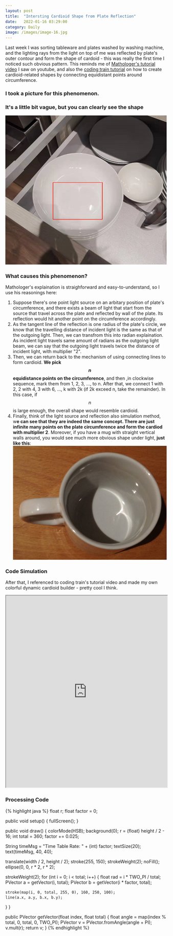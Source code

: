 ```yaml
---
layout: post
title:  "Intersting Cardioid Shape from Plate Reflection"
date:   2022-01-16 03:29:00
category: Daily
image: /images/image-16.jpg
---
```

Last week I was sorting tableware and plates washed by washing machine, and the lighting rays from the light on top of me was reflected by plate's outer contour and form the shape of cardoid - this was really the first time I noticed such obvious pattern. This reminds me of [Mathologer's tutorial video](https://www.youtube.com/watch?v=qhbuKbxJsk8&t=0s) I saw on youtube, and also the [coding train tutorial](https://www.youtube.com/watch?v=bl3nc_a1nvs&list=PLRqwX-V7Uu6ZiZxtDDRCi6uhfTH4FilpH&index=190) on how to create cardioid-related shapes by connecting equidistant points around circumference.

### I took a picture for this phenomenon.
### It's a little bit vague, but you can clearly see the shape
![plate cardioid](/post-images/Daily-Cardioid/1.png)

### What causes this phenomenon?

Mathologer's explaination is straighforward and easy-to-understand, so I use his reasonings here:
1. Suppose there's one point light source on an arbitary position of plate's circumference, and there exists a beam of light that start from the source that travel across the plate and reflected by wall of the plate. Its reflection would hit another point on the circumference accordingly.
2. As the tangent line of the reflection is one radius of the plate's circle, we know that the travelling distance of incident light is the same as that of the outgoing light. Then, we can transfrom this into radian explaination. As incident light travels same amount of radians as the outgoing light beam, we can say that the outgoing light travels twice the distance of incident light, with multiplier "2".
3. Then, we can return back to the mechanism of using connecting lines to form cardioid. **We pick $$n$$ equidistance points on the circumference**, and then ,in clockwise sequence, mark them from 1, 2, 3, ..., to n. After that, we connect 1 with 2, 2 with 4, 3 with 6, ..., k with 2k (if 2k exceed n, take the remainder). In this case, if $$n$$ is large enough, the overall shape would resemble cardioid. 
4. Finally, think of the light source and reflection also simulation method, w**e can see that they are indeed the same concept. There are just infinite many points on the plate circumference and form the cardiod with multiplier 2**. Moreover, if you have a mug with straight vertical walls around, you would see much more obvious shape under light, **just like this**:
![mug](/post-images/Daily-Cardioid/2.jpg)

### Code Simulation

After that, I referenced to coding train's tutorial video and made my own colorful dynamic cardioid builder - pretty cool I think.
<iframe width="100%" height="600"
  src="https://www.youtube.com/embed/l_T-HNBRddA">
</iframe>

### Processing Code
{% highlight java %}
float r;
float factor = 0;

public void setup() {
  fullScreen();
}

public void draw() {
  colorMode(HSB);
  background(0);
  r = (float) height / 2 - 16;
  int total = 360;
  factor += 0.025;

  String timeMsg = "Time Table Rate: " + (int) factor;
  textSize(20);
  text(timeMsg, 40, 40);

  translate(width / 2, height / 2);
  stroke(255, 150);
  strokeWeight(2);
  noFill();
  ellipse(0, 0, r * 2, r * 2);

  strokeWeight(2);
  for (int i = 0; i < total; i++) {
    float rad = i * TWO_PI / total;
    PVector a = getVector(i, total);
    PVector b = getVector(i * factor, total);

    stroke(map(i, 0, total, 255, 0), 160, 250, 100);
    line(a.x, a.y, b.x, b.y);
  }
}

public PVector getVector(float index, float total) {
  float angle = map(index % total, 0, total, 0, TWO_PI);
  PVector v = PVector.fromAngle(angle + PI);
  v.mult(r);
  return v;
}
{% endhighlight %}